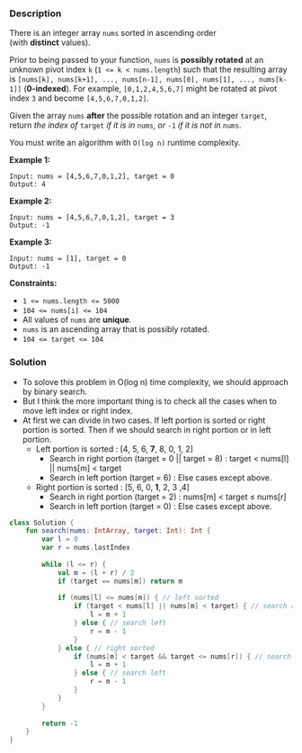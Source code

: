 ### Description

There is an integer array `nums` sorted in ascending order (with **distinct** values).

Prior to being passed to your function, `nums` is **possibly rotated** at an unknown pivot index `k` (`1 <= k < nums.length`) such that the resulting array is `[nums[k], nums[k+1], ..., nums[n-1], nums[0], nums[1], ..., nums[k-1]]` (**0-indexed**). For example, `[0,1,2,4,5,6,7]` might be rotated at pivot index `3` and become `[4,5,6,7,0,1,2]`.

Given the array `nums` **after** the possible rotation and an integer `target`, return *the index of* `target` *if it is in* `nums`*, or* `-1` *if it is not in* `nums`.

You must write an algorithm with `O(log n)` runtime complexity.

**Example 1:**

```
Input: nums = [4,5,6,7,0,1,2], target = 0
Output: 4

```

**Example 2:**

```
Input: nums = [4,5,6,7,0,1,2], target = 3
Output: -1

```

**Example 3:**

```
Input: nums = [1], target = 0
Output: -1

```

**Constraints:**

- `1 <= nums.length <= 5000`
- `104 <= nums[i] <= 104`
- All values of `nums` are **unique**.
- `nums` is an ascending array that is possibly rotated.
- `104 <= target <= 104`

### Solution

- To solove this problem in O(log n) time complexity, we should approach by binary search.
- But I think the more important thing is to check all the cases when to move left index or right index.
- At first we can divide in two cases. If left portion is sorted or right portion is sorted. Then if we should search in right portion or in left portion.
    - Left portion is sorted : [4, 5, 6, **7**, 8, 0, 1, 2]
        - Search in right portion (target = 0 || target = 8) : target < nums[l] || nums[m] < target
        - Search in left portion (target = 6) : Else cases except above.
    - Right portion is sorted : [5, 6, 0, **1**, 2, 3 ,4]
        - Search in right portion (target = 2) : nums[m] < target ≤ nums[r]
        - Search in left portion (target = 0) : Else cases except above.

```kotlin
class Solution {
    fun search(nums: IntArray, target: Int): Int {
        var l = 0
        var r = nums.lastIndex
        
        while (l <= r) {
            val m = (l + r) / 2
            if (target == nums[m]) return m
            
            if (nums[l] <= nums[m]) { // left sorted
                if (target < nums[l] || nums[m] < target) { // search right
                    l = m + 1
                } else { // search left
                    r = m - 1
                } 
            } else { // right sorted
                if (nums[m] < target && target <= nums[r]) { // search right
                    l = m + 1
                } else { // search left
                    r = m - 1
                }
            }
        }
        
        return -1
    }
}
```
